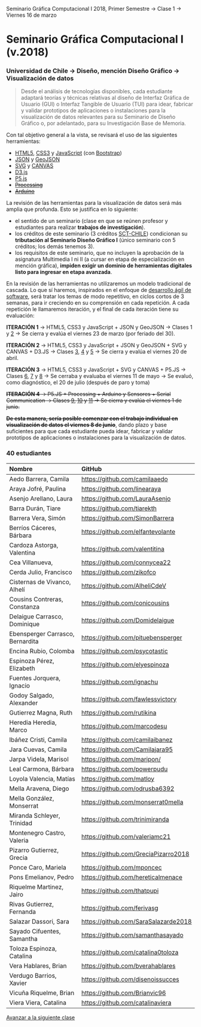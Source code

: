 Seminario Gráfica Computacional I 2018, Primer Semestre → Clase 1 → Viernes 16 de marzo

# Seminario Gráfica Computacional I (v.2018)

### Universidad de Chile → Diseño, mención Diseño Gráfico → Visualización de datos

> Desde el análisis de tecnologías disponibles, cada estudiante adaptará teorías y técnicas relativas al diseño de Interfaz Gráfica de Usuario (GUI) o Interfaz Tangible de Usuario (TUI) para idear, fabricar y validar prototipos de aplicaciones o instalaciones para la visualización de datos relevantes para su Seminario de Diseño Gráfico o, por adelantado, para su Investigación Base de Memoria.

Con tal objetivo general a la vista, se revisará el uso de las siguientes herramientas: 

- [HTML5](https://developer.mozilla.org/es/docs/HTML/HTML5), [CSS3](https://developer.mozilla.org/es/docs/Web/CSS/CSS3) y [JavaScript](https://developer.mozilla.org/es/docs/Learn/Getting_started_with_the_web/JavaScript_basics) (con [Bootstrap](https://getbootstrap.com/))
- [JSON](https://www.json.org/json-es.html) y [GeoJSON](http://geojson.org/)
- [SVG](https://developer.mozilla.org/es/docs/Web/SVG) y [CANVAS](https://developer.mozilla.org/es/docs/Web/Guide/HTML/Canvas_tutorial)
- [D3.js](https://d3js.org/)
- [P5.js](https://p5js.org/es/)
- <del>[Processing](https://processing.org/)</del>
- <del>[Arduino](https://www.arduino.cc/)</del>

La revisión de las herramientas para la visualización de datos será más amplia que profunda. Esto se justifica en lo siguiente:

- el sentido de un seminario (clase en que se reúnen profesor y estudiantes  para realizar **trabajos de investigación**).
- los créditos de este seminario (3 créditos [SCT-CHILE](http://sct-chile.consejoderectores.cl/que_es_sct_chile.php)) condicionan su **tributación al Seminario Diseño Gráfico I** (único seminario con 5 créditos; los demás tenemos 3).
- los requisitos de este seminario, que no incluyen la aprobación de la asignatura Multimedia I ni II (a cursar en etapa de especialización en mención gráfica), **impiden exigir un dominio de herramientas digitales listo para ingresar en etapa avanzada**.

En la revisión de las herramientas no utilizaremos un modelo tradicional de cascada. Lo que sí haremos, inspirados en el enfoque de [desarrollo ágil de software](https://es.wikipedia.org/wiki/Desarrollo_%C3%A1gil_de_software), será tratar los temas de modo repetitivo, en ciclos cortos de 3 semanas, para ir creciendo en su comprensión en cada repetición. A cada repetición le llamaremos iteración, y el final de cada iteración tiene su evaluación:

**ITERACIÓN 1** → HTML5, CSS3 y JavaScript + JSON y GeoJSON → Clases 1 y [2](https://github.com/profesorfaco/dgp502_2/) → Se cierra y evalúa el viernes 23 de marzo (por feriado del 30).

**ITERACIÓN 2** → HTML5, CSS3 y JavaScript + JSON y GeoJSON + SVG y CANVAS + D3.JS → Clases [3](https://github.com/profesorfaco/dgp502_3/), [4](https://github.com/profesorfaco/dgp502_4/) y [5](https://github.com/profesorfaco/dgp502_5/) → Se cierra y evalúa el viernes 20 de abril.

**ITERACIÓN 3** → HTML5, CSS3 y JavaScript + SVG y CANVAS + P5.JS → Clases [6](https://github.com/profesorfaco/dgp502_6/), [7](https://github.com/profesorfaco/dgp502_7/) y [8](https://github.com/profesorfaco/dgp502_8/) → Se cerraba y evaluaba el viernes 11 de mayo  → Se evaluó, como diagnóstico, el 20 de julio (después de paro y toma)

<del>**ITERACIÓN 4** → P5.JS + Processing + Arduino y Sensores + Serial Communication → Clases [9](https://github.com/profesorfaco/dgp502_9/), [10](https://github.com/profesorfaco/dgp502_10/) y [11](https://github.com/profesorfaco/dgp502_11/) → Se cierra y evalúa el viernes 1 de junio.</del>

<del>**De esta manera, sería posible comenzar con el trabajo individual en visualización de datos el viernes 8 de junio**</del>, dando plazo y base suficientes para que cada estudiante pueda idear, fabricar y validar prototipos de aplicaciones o instalaciones para la visualización de datos.

### 40 estudiantes

| Nombre | GitHub |
|:-------|:-------|
|	Aedo Barrera, Camila	|	https://github.com/camilaaedo	|
|	Araya Jofré, Paulina	|	https://github.com/linearaya	|
|	Asenjo Arellano, Laura	|	https://github.com/LauraAsenjo	|
|	Barra Durán, Tiare	|	https://github.com/tiarekth	|
|	Barrera Vera, Simón	|	https://github.com/SimonBarrera	|
|	Berríos Cáceres, Bárbara	|	https://github.com/elfantevolante	|
|	Cardoza Astorga, Valentina	|	https://github.com/valentitina	|
|	Cea Villanueva,	|	https://github.com/connycea22	|
|	Cerda Julio, Francisco	|	https://github.com/zikofco	|
|	Cisternas de Vivanco, Alhelí	|	https://github.com/AlheliCdeV	|
|	Cousins Contreras, Constanza	|	https://github.com/conicousins	|
|	Delaigue Carrasco, Dominique	|	https://github.com/Domidelaigue	|
|	Ebensperger Carrasco, Bernardita	|	https://github.com/pituebensperger	|
|	Encina Rubio, Colomba	|	https://github.com/psycotastic	|
|	Espinoza Pérez, Elizabeth	|	https://github.com/elyespinoza	|
|	Fuentes Jorquera, Ignacio	|	https://github.com/ignachu	|
|	Godoy Salgado, Alexander	|	https://github.com/fawlessvictory	|
|	Gutierrez Magna, Ruth	|	https://github.com/rutikina	|
|	Heredia Heredia, Marco	|	https://github.com/marcodesu	|
|	Ibáñez Cristi, Camila	|	https://github.com/camilaibanez	|
|	Jara Cuevas, Camila	|	https://github.com/Camilajara95	|
|	Jarpa Videla, Marisol	|	https://github.com/maripon/	|
|	Leal Carmona, Bárbara	|	https://github.com/powerpudu	|
|	Loyola Valencia, Matías	|	https://github.com/matloy	|
|	Mella Aravena, Diego	|	https://github.com/odrusba6392	|
|	Mella González, Monserrat	|	https://github.com/monserrat0mella	|
|	Miranda Schleyer, Trinidad	|	https://github.com/trinimiranda	|
|	Montenegro Castro, Valeria	|	https://github.com/valeriamc21	|
|	Pizarro Gutierrez, Grecia	|	https://github.com/GreciaPizarro2018	|
|	Ponce Caro, Mariela	|	https://github.com/mponcec	|
|	Pons Emelianov, Pedro	|	https://github.com/hereticalmenace	|
|	Riquelme Martinez, Jairo	|	https://github.com/thatpupi	|
|	Rivas Gutierrez, Fernanda	|	https://github.com/ferivasg	|
|	Salazar Dassori, Sara	|	https://github.com/SaraSalazarde2018	|
|	Sayado Cifuentes, Samantha	|	https://github.com/samanthasayado	|
|	Toloza Espinoza, Catalina	|	https://github.com/catalina0toloza	|
|	Vera Hablares, Brian	|	https://github.com/bverahablares	|
|	Verdugo Barrios, Xavier	|	https://github.com/disenoissucces	|
|	Vicuña Riquelme, Brian	|	https://github.com/Brianvic96	|
|	Viera Viera, Catalina	|	https://github.com/catalinaviera	|

[Avanzar a la siguiente clase](https://github.com/profesorfaco/dgp502_2)
